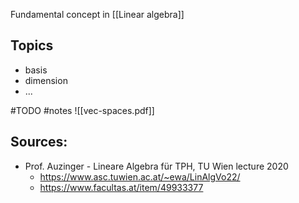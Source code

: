 Fundamental concept in [[Linear algebra]]




## Topics
- basis
- dimension
- ...



#TODO 
#notes ![[vec-spaces.pdf]]


## Sources:
- Prof. Auzinger - Lineare Algebra für TPH, TU Wien lecture 2020
	- https://www.asc.tuwien.ac.at/~ewa/LinAlgVo22/
	- https://www.facultas.at/item/49933377